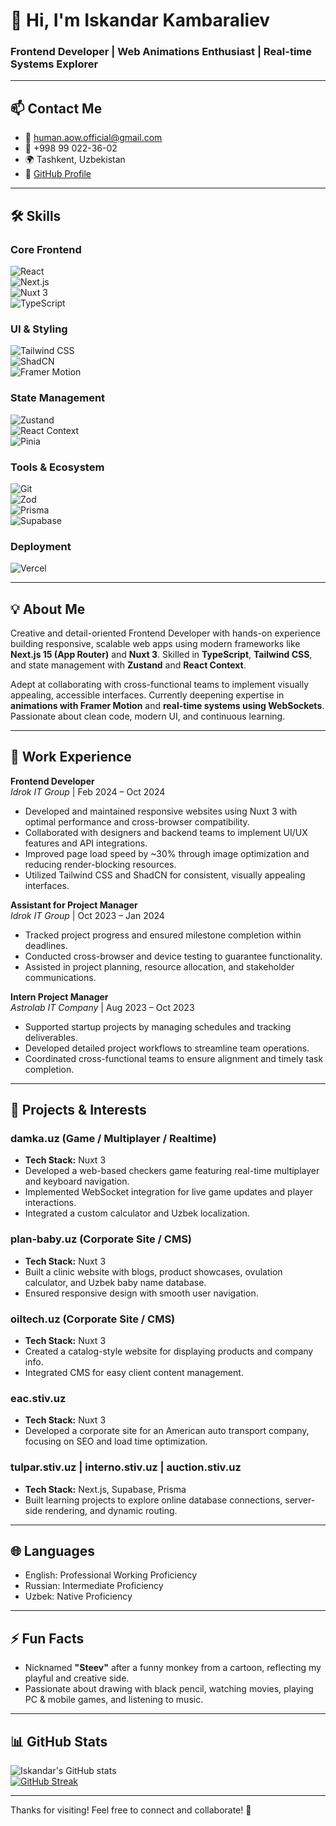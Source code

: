 # 👋 Hi, I'm Iskandar Kambaraliev  
### Frontend Developer | Web Animations Enthusiast | Real-time Systems Explorer  

---

## 📫 Contact Me  
- 📧 [human.aow.official@gmail.com](mailto:human.aow.official@gmail.com)  
- 📱 +998 99 022-36-02  
- 🌍 Tashkent, Uzbekistan  
- 🔗 [GitHub Profile](https://github.com/IskandarKambaraliyev)

---

## 🛠️ Skills

### Core Frontend  
![React](https://img.shields.io/badge/-React-61DAFB?style=flat&logo=react&logoColor=white)  
![Next.js](https://img.shields.io/badge/-Next.js-black?style=flat&logo=next.js)  
![Nuxt 3](https://img.shields.io/badge/-Nuxt3-00DC82?style=flat&logo=nuxtdotjs)  
![TypeScript](https://img.shields.io/badge/-TypeScript-3178C6?style=flat&logo=typescript&logoColor=white)  

### UI & Styling  
![Tailwind CSS](https://img.shields.io/badge/-Tailwind_CSS-38B2AC?style=flat&logo=tailwind-css)  
![ShadCN](https://img.shields.io/badge/-ShadCN-1A202C?style=flat)  
![Framer Motion](https://img.shields.io/badge/-Framer_Motion-0055FF?style=flat)

### State Management  
![Zustand](https://img.shields.io/badge/-Zustand-000?style=flat)  
![React Context](https://img.shields.io/badge/-React_Context-61DAFB?style=flat)  
![Pinia](https://img.shields.io/badge/-Pinia-3B82F6?style=flat)  

### Tools & Ecosystem  
![Git](https://img.shields.io/badge/-Git-F05032?style=flat&logo=git)  
![Zod](https://img.shields.io/badge/-Zod-000000?style=flat)  
![Prisma](https://img.shields.io/badge/-Prisma-2D3748?style=flat)  
![Supabase](https://img.shields.io/badge/-Supabase-3ECF8E?style=flat)  

### Deployment  
![Vercel](https://img.shields.io/badge/-Vercel-000000?style=flat&logo=vercel)  

---

## 💡 About Me

Creative and detail-oriented Frontend Developer with hands-on experience building responsive, scalable web apps using modern frameworks like **Next.js 15 (App Router)** and **Nuxt 3**. Skilled in **TypeScript**, **Tailwind CSS**, and state management with **Zustand** and **React Context**.

Adept at collaborating with cross-functional teams to implement visually appealing, accessible interfaces. Currently deepening expertise in **animations with Framer Motion** and **real-time systems using WebSockets**. Passionate about clean code, modern UI, and continuous learning.

---

## 💼 Work Experience

**Frontend Developer**  
*Idrok IT Group* | Feb 2024 – Oct 2024  
- Developed and maintained responsive websites using Nuxt 3 with optimal performance and cross-browser compatibility.  
- Collaborated with designers and backend teams to implement UI/UX features and API integrations.  
- Improved page load speed by ~30% through image optimization and reducing render-blocking resources.  
- Utilized Tailwind CSS and ShadCN for consistent, visually appealing interfaces.

**Assistant for Project Manager**  
*Idrok IT Group* | Oct 2023 – Jan 2024  
- Tracked project progress and ensured milestone completion within deadlines.  
- Conducted cross-browser and device testing to guarantee functionality.  
- Assisted in project planning, resource allocation, and stakeholder communications.

**Intern Project Manager**  
*Astrolab IT Company* | Aug 2023 – Oct 2023  
- Supported startup projects by managing schedules and tracking deliverables.  
- Developed detailed project workflows to streamline team operations.  
- Coordinated cross-functional teams to ensure alignment and timely task completion.

---

## 🚀 Projects & Interests

### damka.uz (Game / Multiplayer / Realtime)  
- **Tech Stack:** Nuxt 3  
- Developed a web-based checkers game featuring real-time multiplayer and keyboard navigation.  
- Implemented WebSocket integration for live game updates and player interactions.  
- Integrated a custom calculator and Uzbek localization.

### plan-baby.uz (Corporate Site / CMS)  
- **Tech Stack:** Nuxt 3  
- Built a clinic website with blogs, product showcases, ovulation calculator, and Uzbek baby name database.  
- Ensured responsive design with smooth user navigation.

### oiltech.uz (Corporate Site / CMS)  
- **Tech Stack:** Nuxt 3  
- Created a catalog-style website for displaying products and company info.  
- Integrated CMS for easy client content management.

### eac.stiv.uz  
- **Tech Stack:** Nuxt 3  
- Developed a corporate site for an American auto transport company, focusing on SEO and load time optimization.

### tulpar.stiv.uz | interno.stiv.uz | auction.stiv.uz  
- **Tech Stack:** Next.js, Supabase, Prisma  
- Built learning projects to explore online database connections, server-side rendering, and dynamic routing.

---

## 🌐 Languages

- English: Professional Working Proficiency  
- Russian: Intermediate Proficiency  
- Uzbek: Native Proficiency  

---

## ⚡ Fun Facts

- Nicknamed **"Steev"** after a funny monkey from a cartoon, reflecting my playful and creative side.  
- Passionate about drawing with black pencil, watching movies, playing PC & mobile games, and listening to music.  

---

## 📊 GitHub Stats

![Iskandar's GitHub stats](https://github-readme-stats.vercel.app/api?username=IskandarKambaraliyev&show_icons=true&theme=react)  
[![GitHub Streak](https://streak-stats.demolab.com?user=IskandarKambaraliyev&theme=tokyonight)](https://git.io/streak-stats)

---

Thanks for visiting! Feel free to connect and collaborate! 🚀
